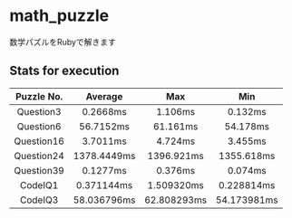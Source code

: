 # math_puzzle
数学パズルをRubyで解きます

## Stats for execution

| Puzzle No.  | Average     | Max         | Min         |
| :--------:  | :-----:     | :-:         | :-:         |
| Question3   | 0.2668ms    | 1.106ms     | 0.132ms     |
| Question6   | 56.7152ms   | 61.161ms    | 54.178ms    |
| Question16  | 3.7011ms    | 4.724ms     | 3.455ms     |
| Question24  | 1378.4449ms | 1396.921ms  | 1355.618ms  |
| Question39  | 0.1277ms    | 0.376ms     | 0.074ms     |
| CodeIQ1     | 0.371144ms  | 1.509320ms  | 0.228814ms  |
| CodeIQ3     | 58.036796ms | 62.808293ms | 54.173981ms |
